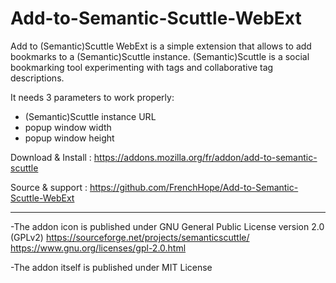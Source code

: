 # Add-to-Semantic-Scuttle-WebExt
Add to (Semantic)Scuttle WebExt is a simple extension that allows to add bookmarks to a (Semantic)Scuttle instance.
(Semantic)Scuttle is a social bookmarking tool experimenting with tags and collaborative tag descriptions.

It needs 3 parameters to work properly:
- (Semantic)Scuttle instance URL
- popup window width
- popup window height

Download & Install : https://addons.mozilla.org/fr/addon/add-to-semantic-scuttle

Source & support : https://github.com/FrenchHope/Add-to-Semantic-Scuttle-WebExt

---

-The addon icon is published under GNU General Public License version 2.0 (GPLv2) https://sourceforge.net/projects/semanticscuttle/ https://www.gnu.org/licenses/gpl-2.0.html

-The addon itself is published under MIT License
